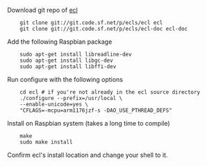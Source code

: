 Download git repo of [ecl](http://ecls.sourceforge.net/download.html)

```shell
    git clone git://git.code.sf.net/p/ecls/ecl ecl
    git clone git://git.code.sf.net/p/ecls/ecl-doc ecl-doc
```

Add the following Raspbian package

```shell
    sudo apt-get install libreadline-dev
    sudo apt-get install libgc-dev
    sudo apt-get install libffi-dev
```

Run configure with the following options

```shell
    cd ecl # if you're not already in the ecl source directory
    ./configure --prefix=/usr/local \
    --enable-unicode=yes \
    "CFLAGS=-mcpu=arm1176jzf-s -DAO_USE_PTHREAD_DEFS"
```

Install on Raspbian system (takes a long time to compile)

```shell
    make
    sudo make install
```

Confirm ecl's install location and change your shell to it.

